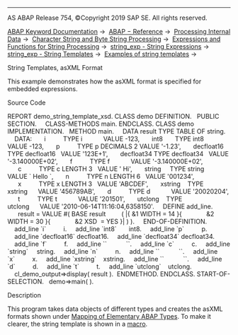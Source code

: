   

* * *

AS ABAP Release 754, ©Copyright 2019 SAP SE. All rights reserved.

[ABAP Keyword Documentation](javascript:call_link\('abenabap.htm'\)) →  [ABAP − Reference](javascript:call_link\('abenabap_reference.htm'\)) →  [Processing Internal Data](javascript:call_link\('abenabap_data_working.htm'\)) →  [Character String and Byte String Processing](javascript:call_link\('abenabap_data_string.htm'\)) →  [Expressions and Functions for String Processing](javascript:call_link\('abenstring_processing_expr_func.htm'\)) →  [string\_exp - String Expressions](javascript:call_link\('abapcompute_string.htm'\)) →  [string\_exp - String Templates](javascript:call_link\('abenstring_templates.htm'\)) →  [Examples of string templates](javascript:call_link\('abenstring_templates_abexas.htm'\)) → 

String Templates, asXML Format

This example demonstrates how the asXML format is specified for embedded expressions.

Source Code

REPORT demo\_string\_template\_xsd.
CLASS demo DEFINITION.
  PUBLIC SECTION.
    CLASS-METHODS main.
ENDCLASS.
CLASS demo IMPLEMENTATION.
  METHOD main.
    DATA result TYPE TABLE OF string.
    DATA:
      i          TYPE i            VALUE -123,
      int8       TYPE int8         VALUE -123,
      p          TYPE p DECIMALS 2 VALUE '-1.23',
      decfloat16 TYPE decfloat16   VALUE '123E+1',
      decfloat34 TYPE decfloat34   VALUE '-3.140000E+02',
      f          TYPE f            VALUE '-3.140000E+02',
      c          TYPE c LENGTH 3   VALUE ' Hi',
      string     TYPE string       VALUE \` Hello \`,
      n          TYPE n LENGTH 6   VALUE '001234',
      x          TYPE x LENGTH 3   VALUE 'ABCDEF',
      xstring    TYPE xstring      VALUE '456789AB',
      d          TYPE d            VALUE '20020204',
      t          TYPE t            VALUE '201501',
      utclong    TYPE utclong      VALUE '2010-06-14T11:16:04,6358150'.
    DEFINE add\_line.
      result = VALUE #( BASE result
        ( |{ &1 WIDTH = 14 }{
             &2 WIDTH = 30 }{
             &2 XSD  = YES }| ) ).
    END-OF-DEFINITION.
    add\_line \`i\`          i.
    add\_line \`int8\`       int8.
    add\_line \`p\`          p.
    add\_line \`decfloat16\` decfloat16.
    add\_line \`decfloat34\` decfloat34.
    add\_line \`f\`          f.
    add\_line \`\`           \`\`.
    add\_line \`c\`          c.
    add\_line \`string\`     string.
    add\_line \`n\`          n.
    add\_line \`\`           \`\`.
    add\_line \`x\`          x.
    add\_line \`xstring\`    xstring.
    add\_line \`\`           \`\`.
    add\_line \`d\`          d.
    add\_line \`t\`          t.
    add\_line \`utclong\`    utclong.
    cl\_demo\_output=>display( result ).  ENDMETHOD.
ENDCLASS.
START-OF-SELECTION.
  demo=>main( ).

Description

This program takes data objects of different types and creates the asXML formats shown under [Mapping of Elementary ABAP Types](javascript:call_link\('abenabap_xslt_asxml_elementary.htm'\)). To make it clearer, the string template is shown in a [macro](javascript:call_link\('abenmacro_glosry.htm'\) "Glossary Entry").